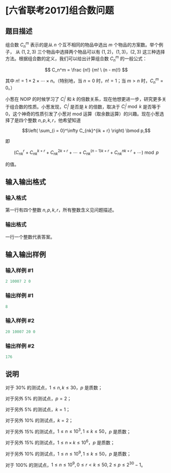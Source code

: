 # [六省联考2017]组合数问题

## 题目描述

组合数 $C_n^m$ 表示的是从 $n$ 个互不相同的物品中选出 $m$ 个物品的方案数。举个例子， 从 $(1, 2, 3)$ 三个物品中选择两个物品可以有 $(1, 2)$，$(1, 3)$，$(2, 3)$ 这三种选择方法。根据组合数的定义，我们可以给出计算组合数 $C_n^m$ 的一般公式：

$$ C_n^m = \frac {n!} {m! \ (n - m)!} $$

其中 $n! = 1 \times 2 \times \cdots \times n$。（特别地，当 $n = 0$ 时，$n! = 1$；当 $m > n$ 时，$C_n^m = 0$。）

小葱在 NOIP 的时候学习了 $C_i^j$ 和 $k$ 的倍数关系，现在他想更进一步，研究更多关于组合数的性质。小葱发现，$C_i^j$ 是否是 $k$ 的倍数，取决于 $C_i^j \bmod k$ 是否等于 $0$，这个神奇的性质引发了小葱对 $\mathrm{mod}$ 运算（取余数运算）的兴趣。现在小葱选择了是四个整数 $n, p, k, r$，他希望知道

$$\left( \sum_{i = 0}^\infty C_{nk}^{ik + r} \right) \bmod p,$$

即

$$\left( C_{nk}^{r} + C_{nk}^{k + r} + C_{nk}^{2k + r} + \cdots + C_{nk}^{(n - 1)k + r} + C_{nk}^{nk + r} + \cdots \right) \bmod p$$

的值。

## 输入输出格式

### 输入格式

第一行有四个整数 $n, p, k, r$，所有整数含义见问题描述。

### 输出格式

一行一个整数代表答案。

## 输入输出样例

### 输入样例 #1

```cpp
2 10007 2 0
```


### 输出样例 #1

```cpp
8
```


### 输入样例 #2

```cpp
20 10007 20 0
```


### 输出样例 #2

```cpp
176
```


## 说明

对于 $30\%$ 的测试点，$1 \leq n, k \leq 30$，$p$ 是质数；

对于另外 $5\%$ 的测试点，$p = 2$；

对于另外 $5\%$ 的测试点，$k = 1$；

对于另外 $10\%$ 的测试点，$k = 2$；

对于另外 $15\%$ 的测试点，$1 \leq n \leq 10^3, 1 \leq k \leq 50$，$p$ 是质数；

对于另外 $15\%$ 的测试点，$1 \leq n \times k \leq 10^6$，$p$ 是质数；

对于另外 $10\%$ 的测试点，$1 \leq n \leq 10^9, 1 \leq k \leq 50$，$p$ 是质数；

对于 $100\%$ 的测试点，$1 \leq n \leq 10^9, 0 \leq r < k \leq 50, 2 \leq p \leq 2^{30} - 1$。

